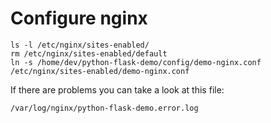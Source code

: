# Configure nginx


```
ls -l /etc/nginx/sites-enabled/
rm /etc/nginx/sites-enabled/default
ln -s /home/dev/python-flask-demo/config/demo-nginx.conf /etc/nginx/sites-enabled/demo-nginx.conf
```

If there are problems you can take a look at this file:

```
/var/log/nginx/python-flask-demo.error.log
```



